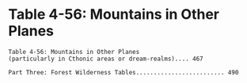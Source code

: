 # Table 4-56: Mountains in Other Planes

```
Table 4-56: Mountains in Other Planes
(particularly in Cthonic areas or dream-realms).... 467

Part Three: Forest Wilderness Tables......................... 490
```
